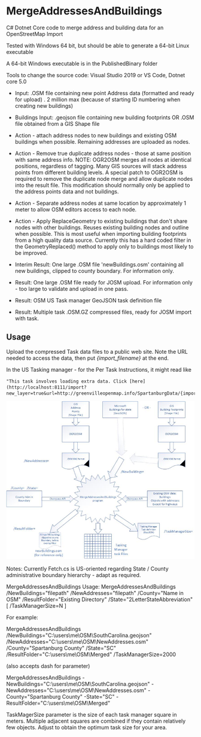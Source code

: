 
# MergeAddressesAndBuildings
C# Dotnet Core code to merge address and building data for an OpenStreetMap Import

Tested with Windows 64 bit, but should be able to generate a 64-bit Linux executable

A 64-bit Windows executable is in the PublishedBinary folder

Tools to change the source code: Visual Studio 2019 or VS Code, Dotnet core 5.0

* Input: .OSM file containing new point Address data (formatted and ready for upload) . 2 million max (because of starting ID numbering when creating new buildings)

* Buildings Input: .geojson file containing new building footprints  OR .OSM file obtained from a  GIS Shape file

* Action - attach address nodes to new buildings and existing OSM buildings when possible.  Remaining
addresses are uploaded as nodes.

* Action - Remove true duplicate address nodes - those at same position with same address info.  NOTE: OGR2OSM merges all nodes at identical positions, regardless of tagging.   Many GIS sources will stack address points from different building levels. 
A special patch to OGR2OSM is required to remove the duplicate node merge and allow duplicate nodes into the result file.   This modification should normally only be applied to the address points data and not buildings.

* Action - Separate address nodes at same location by approximately 1 meter to allow OSM editors access to each node.

* Action - Apply ReplaceGeometry to existing buildings that don't share nodes with other buildings.   Reuses existing building nodes and outline when possible.   This is most useful when importing building footprints from a high quality
data source.  Currently this has a hard coded filter in the GeometryReplaced() method to apply only to buildings most likely to be improved.

* Interim Result: One large .OSM file 'newBuildings.osm' containing all new buildings, clipped to county boundary.   For information only.

* Result: One large .OSM file ready for JOSM upload.   For information only - too large to validate and upload in one pass.

* Result: OSM US Task manager GeoJSON task definition file

* Result: Multiple task .OSM.GZ compressed files, ready for JOSM import with task.

## Usage

Upload the compressed Task data files to a public web site.  Note the URL needed to access the data, then put *{import_filename}* at the end.

In the US Tasking manager - for the Per Task Instructions, it might read like

    "This task involves loading extra data. Click [here](http://localhost:8111/import?new_layer=true&url=http://greenvilleopenmap.info/SpartanburgData/{import_filename})

![Block Diagram](https://raw.githubusercontent.com/OpenStreetMapSC/MergeAddressesAndBuildings/master/Doc/ProgramFlow.jpg)


Notes:
  Currently Fetch.cs is US-oriented regarding State / County administrative boundary hierarchy  - adapt as required.

MergeAddressesAndBuildings Usage:
  MergeAddressesAndBuildings /NewBuildings="filepath" /NewAddresses="filepath" /County="Name in OSM" /ResultFolder="Existing Directory" /State="2LetterStateAbbreviation" [ /TaskManagerSize=N ]

  For example:

  MergeAddressesAndBuildings  /NewBuildings="C:\users\me\OSM\SouthCarolina.geojson" /NewAddresses="C:\users\me\OSM\NewAddresses.osm" /County="Spartanburg County" /State="SC" /ResultFolder="C:\users\me\OSM\Merged" /TaskManagerSize=2000

(also accepts dash for parameter)

  MergeAddressesAndBuildings  -NewBuildings="C:\users\me\OSM\SouthCarolina.geojson" -NewAddresses="C:\users\me\OSM\NewAddresses.osm" -County="Spartanburg County" -State="SC" -ResultFolder="C:\users\me\OSM\Merged"

  TaskMagerSize parameter is the size of each task manager square in meters.  Multiple adjacent squares are combined if they contain relatively few objects.   Adjust to obtain the optimum task size for your area.
